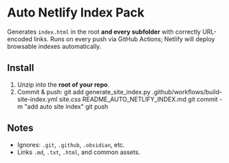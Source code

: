 # Auto Netlify Index Pack

Generates `index.html` in the root **and every subfolder** with correctly URL-encoded links.
Runs on every push via GitHub Actions; Netlify will deploy browsable indexes automatically.

## Install
1) Unzip into the **root of your repo**.
2) Commit & push:
   git add generate_site_index.py .github/workflows/build-site-index.yml site.css README_AUTO_NETLIFY_INDEX.md
   git commit -m "add auto site index"
   git push

## Notes
- Ignores: `.git`, `.github`, `.obsidian`, etc.
- Links `.md`, `.txt`, `.html`, and common assets.
